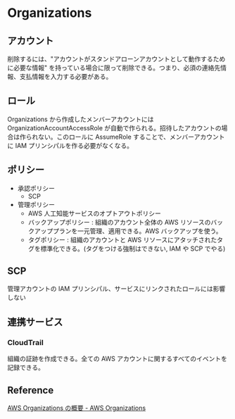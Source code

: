 # Organizations

## アカウント

削除するには、"アカウントがスタンドアローンアカウントとして動作するために必要な情報" を持っている場合に限って削除できる。つまり、必須の連絡先情報、支払情報を入力する必要がある。

## ロール

Organizations から作成したメンバーアカウントには OrganizationAccountAccessRole が自動で作られる。招待したアカウントの場合は作られない。このロールに AssumeRole することで、メンバーアカウントに IAM プリンシパルを作る必要がなくなる。

## ポリシー

- 承認ポリシー
  - SCP
- 管理ポリシー
  - AWS 人工知能サービスのオプトアウトポリシー
  - バックアップポリシー : 組織のアカウント全体の AWS リソースのバックアッププランを一元管理、適用できる。AWS バックアップを使う。
  - タグポリシー : 組織のアカウントと AWS リソースにアタッチされたタグを標準化できる。(タグをつける強制はできない, IAM や SCP でやる)

## SCP

管理アカウントの IAM プリンシパル、サービスにリンクされたロールには影響しない

## 連携サービス

### CloudTrail

組織の証跡を作成できる。全ての AWS アカウントに関するすべてのイベントを記録できる。

## Reference

[AWS Organizations の概要 - AWS Organizations](https://docs.aws.amazon.com/ja_jp/organizations/latest/userguide/orgs_introduction.html)
